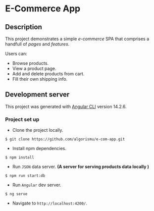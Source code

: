 # E-Commerce App

## Description

This project demonstrates a simple _e-commerce_ SPA that comprises a handfull of _pages_ and _features_.

Users can:

- Browse products.
- View a product page.
- Add and delete products from cart.
- Fill their own shipping info.

## Development server

This project was generated with [Angular CLI](https://github.com/angular/angular-cli) version 14.2.6.

### Project set up

- Clone the project locally.

```
$ git clone https://github.com/algorismu/e-com-app.git
```

- Install npm dependencies.

```
$ npm install
```

- Run `JSON` data server. **(A server for serving products data locally )**

```
$ npm run start:db
```

- Run `Angular` dev server.

```
$ ng serve
```

- Navigate to `http://localhost:4200/`.
